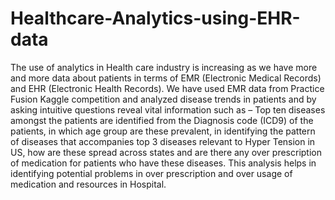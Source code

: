 # Healthcare-Analytics-using-EHR-data
  The use of analytics in Health care industry is increasing as we have more and more data about patients in terms of EMR (Electronic Medical Records) and EHR (Electronic Health Records). We have used EMR data from Practice Fusion Kaggle competition and analyzed disease trends in patients and by asking intuitive questions reveal vital information such as – Top ten diseases amongst the patients are identified from the Diagnosis code (ICD9) of the patients, in which age group are these prevalent, in identifying the pattern of diseases that accompanies top 3 diseases relevant to Hyper Tension in US, how are these spread across states and are there any over prescription of medication for patients who have these diseases. This analysis helps in identifying potential problems in over prescription and over usage of medication and resources in Hospital.

